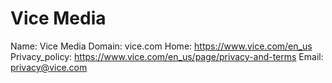 
# Vice Media

Name: Vice Media
Domain: vice.com
Home: https://www.vice.com/en_us
Privacy_policy: https://www.vice.com/en_us/page/privacy-and-terms
Email: privacy@vice.com
